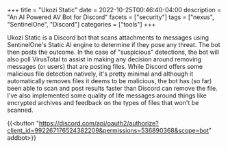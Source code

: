 +++
title = "Ukozi Static"
date = 2022-10-25T00:46:40-04:00
description = "An AI Powered AV Bot for Discord"
facets = ["security"]
tags = ["nexus", "SentinelOne", "Discord"]
categories = ["tools"]
+++

Ukozi Static is a Discord bot that scans attachments to messages using SentinelOne's Static AI engine to determine if they pose any threat. The bot then posts the outcome. In the case of "suspicious" detections, the bot will also poll VirusTotal to assist in making any decision around removing messages (or users) that are posting files. While Discord offers some malicious file detection natively, it's pretty minimal and although it automatically removes files it deems to be malicious, the bot has (so far) been able to scan and post results faster than Discord can remove the file. I've also implemented some quality of life messages around things like encrypted archives and feedback on the types of files that won't be scanned.

{{<button "https://discord.com/api/oauth2/authorize?client_id=992267176524382209&permissions=536890368&scope=bot" addbot>}}